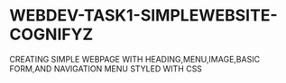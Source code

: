 # WEBDEV-TASK1-SIMPLEWEBSITE-COGNIFYZ
CREATING SIMPLE WEBPAGE WITH HEADING,MENU,IMAGE,BASIC FORM,AND NAVIGATION MENU STYLED WITH CSS
